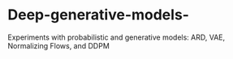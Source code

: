 # Deep-generative-models-
 Experiments with probabilistic and generative models: ARD, VAE, Normalizing Flows, and DDPM
